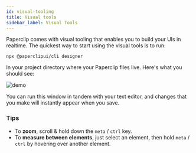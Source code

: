 ```yaml
---
id: visual-tooling
title: Visual tools
sidebar_label: Visual Tools
---
```


Paperclip comes with visual tooling that enables you to build your UIs in realtime. The quickest way to start using the visual tools is to run:

```
npx @paperclipui/cli designer
```

In your project directory where your Paperclip files live. Here's what you should see:

![demo](assets/@paperclipui/dev.gif)

You can run this window in tandem with your text editor, and changes that you make will instantly appear when you save.

### Tips

- To **zoom**, scroll & hold down the `meta` / `ctrl` key.
- To **measure between elements**, just select an element, then hold `meta` / `ctrl` by hovering over another element.

